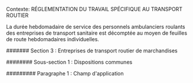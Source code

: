 Contexte: RÉGLEMENTATION DU TRAVAIL SPÉCIFIQUE AU TRANSPORT ROUTIER

La durée hebdomadaire de service des personnels ambulanciers roulants des entreprises de transport sanitaire est décomptée au moyen de feuilles de route hebdomadaires individuelles.

####### Section 3 : Entreprises de transport routier de marchandises

######## Sous-section 1 : Dispositions communes

######### Paragraphe 1 : Champ d'application